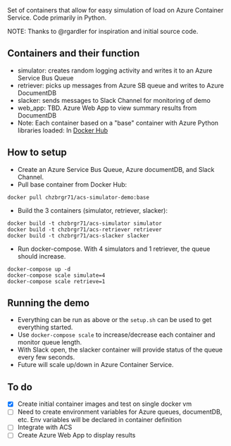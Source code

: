 Set of containers that allow for easy simulation of load on Azure Container Service. Code primarily in Python. 

NOTE: Thanks to @rgardler for inspiration and initial source code. 

## Containers and their function

  * simulator: creates random logging activity and writes it to an Azure Service Bus Queue
  * retriever: picks up messages from Azure SB queue and writes to Azure DocumentDB
  * slacker: sends messages to Slack Channel for monitoring of demo
  * web_app: TBD. Azure Web App to view summary results from DocumentDB
  * Note: Each container based on a "base" container with Azure Python libraries loaded: In [Docker Hub](https://hub.docker.com/r/chzbrgr71/acs-simulator-demo) 

## How to setup
 
  * Create an Azure Service Bus Queue, Azure documentDB, and Slack Channel.
  * Pull base container from Docker Hub: 

  ```
  docker pull chzbrgr71/acs-simulator-demo:base
  ```
  
  * Build the 3 containers (simulator, retriever, slacker):
  
  ```
  docker build -t chzbrgr71/acs-simulator simulator
  docker build -t chzbrgr71/acs-retriever retriever
  docker build -t chzbrgr71/acs-slacker slacker 
  ```
  
  * Run docker-compose. With 4 simulators and 1 retriever, the queue should increase.
  
  ```
  docker-compose up -d
  docker-compose scale simulate=4
  docker-compose scale retrieve=1
  ```
  
## Running the demo

  * Everything can be run as above or the `setup.sh` can be used to get everything started.
  * Use `docker-compose scale` to increase/decrease each container and monitor queue length.
  * With Slack open, the slacker container will provide status of the queue every few seconds.
  * Future will scale up/down in Azure Container Service.
  
## To do

  - [x] Create initial container images and test on single docker vm
  - [ ] Need to create environment variables for Azure queues, documentDB, etc. Env variables will be declared in container definition
  - [ ] Integrate with ACS
  - [ ] Create Azure Web App to display results
